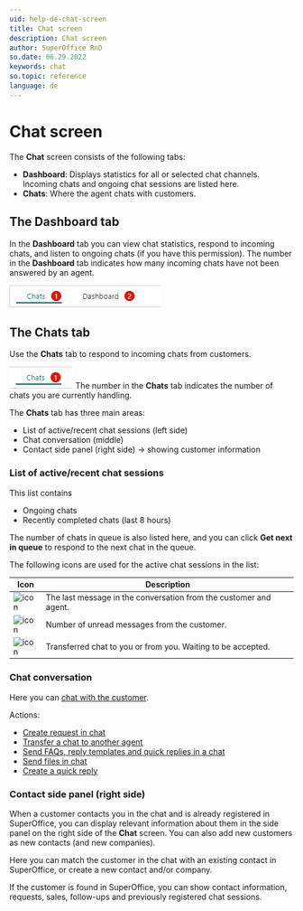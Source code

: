 ```yaml
---
uid: help-de-chat-screen
title: Chat screen
description: Chat screen
author: SuperOffice RnD
so.date: 06.29.2022
keywords: chat
so.topic: reference
language: de
---
```


# Chat screen

The **Chat** screen consists of the following tabs:

* **Dashboard**: Displays statistics for all or selected chat channels. Incoming chats and ongoing chat sessions are listed here.
* **Chats**: Where the agent chats with customers.

## The Dashboard tab

In the **Dashboard** tab you can view chat statistics, respond to incoming chats, and listen to ongoing chats (if you have this permission). The number in the **Dashboard** tab indicates how many incoming chats have not been answered by an agent.

![The Dashboard tab -screenshot][img1]

## The Chats tab

Use the **Chats** tab to respond to incoming chats from customers.

![The Chats tab -screenshot][img5] The number in the **Chats** tab indicates the number of chats you are currently handling.

The **Chats** tab has three main areas:

* List of active/recent chat sessions (left side)
* Chat conversation (middle)
* Contact side panel (right side) → showing customer information

### List of active/recent chat sessions

This list contains

* Ongoing chats
* Recently completed chats (last 8 hours)

The number of chats in queue is also listed here, and you can click **Get next in queue** to respond to the next chat in the queue.

The following icons are used for the active chat sessions in the list:

| Icon | Description |
|---|---|
| ![icon][img2] | The last message in the conversation from the customer and agent. |
| ![icon][img3] | Number of unread messages from the customer. |
| ![icon][img4] | Transferred chat to you or from you. Waiting to be accepted. |

### Chat conversation

Here you can [chat with the customer][6].

Actions:

* [Create request in chat][1]
* [Transfer a chat to another agent][2]
* [Send FAQs, reply templates and quick replies in a chat][3]
* [Send files in chat][4]
* [Create a quick reply][5]

### Contact side panel (right side)

When a customer contacts you in the chat and is already registered in SuperOffice, you can display relevant information about them in the side panel on the right side of the **Chat** screen. You can also add new customers as new contacts (and new companies).

Here you can match the customer in the chat with an existing contact in SuperOffice, or create a new contact and/or company.

If the customer is found in SuperOffice, you can show contact information, requests, sales, follow-ups and previously registered chat sessions.

<!-- Referenced links -->
[1]: ../create-request.md
[2]: ../transfer-to-agent.md
[3]: ../send-faq-or-reply-template.md
[4]: ../send-files.md
[5]: ../create-quick-reply.md
[6]: ../respond.md

<!-- Referenced images -->
[img1]: media/chat-tabs.png
[img5]: media/chat-tab-chats.png
[img2]: ../../../../../common/icons/chat-status-light-blue-h32.png
[img4]: ../../../../../common/icons/exclamation-h32.png
[img3]: ../../../../media/icons/chat-last-customer-unanswered.png

